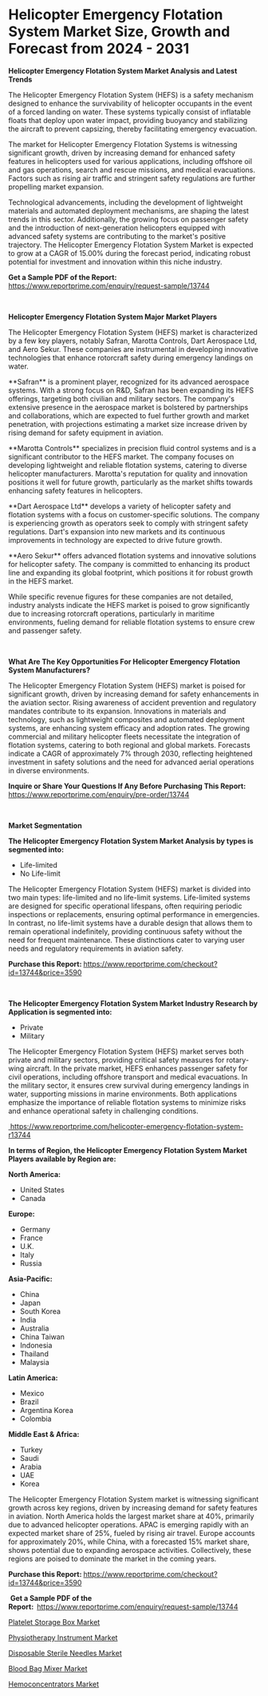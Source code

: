 <p><h1>Helicopter Emergency Flotation System Market Size, Growth and Forecast from 2024 - 2031</h1></p><p><strong>Helicopter Emergency Flotation System Market Analysis and Latest Trends</strong></p>
<p><p>The Helicopter Emergency Flotation System (HEFS) is a safety mechanism designed to enhance the survivability of helicopter occupants in the event of a forced landing on water. These systems typically consist of inflatable floats that deploy upon water impact, providing buoyancy and stabilizing the aircraft to prevent capsizing, thereby facilitating emergency evacuation. </p><p>The market for Helicopter Emergency Flotation Systems is witnessing significant growth, driven by increasing demand for enhanced safety features in helicopters used for various applications, including offshore oil and gas operations, search and rescue missions, and medical evacuations. Factors such as rising air traffic and stringent safety regulations are further propelling market expansion. </p><p>Technological advancements, including the development of lightweight materials and automated deployment mechanisms, are shaping the latest trends in this sector. Additionally, the growing focus on passenger safety and the introduction of next-generation helicopters equipped with advanced safety systems are contributing to the market's positive trajectory. The Helicopter Emergency Flotation System Market is expected to grow at a CAGR of 15.00% during the forecast period, indicating robust potential for investment and innovation within this niche industry.</p></p>
<p><strong>Get a Sample PDF of the Report:&nbsp;</strong> <a href="https://www.reportprime.com/enquiry/request-sample/13744?utm_campaign=63&utm_medium=2&utm_source=Github&utm_content=ia&utm_term=05112024&utm_id=helicopter-emergency-flotation-system">https://www.reportprime.com/enquiry/request-sample/13744</a></p>
<p>&nbsp;</p>
<p><strong>Helicopter Emergency Flotation System Major Market Players</strong></p>
<p><p>The Helicopter Emergency Flotation System (HEFS) market is characterized by a few key players, notably Safran, Marotta Controls, Dart Aerospace Ltd, and Aero Sekur. These companies are instrumental in developing innovative technologies that enhance rotorcraft safety during emergency landings on water.</p><p>**Safran** is a prominent player, recognized for its advanced aerospace systems. With a strong focus on R&D, Safran has been expanding its HEFS offerings, targeting both civilian and military sectors. The company's extensive presence in the aerospace market is bolstered by partnerships and collaborations, which are expected to fuel further growth and market penetration, with projections estimating a market size increase driven by rising demand for safety equipment in aviation.</p><p>**Marotta Controls** specializes in precision fluid control systems and is a significant contributor to the HEFS market. The company focuses on developing lightweight and reliable flotation systems, catering to diverse helicopter manufacturers. Marotta's reputation for quality and innovation positions it well for future growth, particularly as the market shifts towards enhancing safety features in helicopters.</p><p>**Dart Aerospace Ltd** develops a variety of helicopter safety and flotation systems with a focus on customer-specific solutions. The company is experiencing growth as operators seek to comply with stringent safety regulations. Dart's expansion into new markets and its continuous improvements in technology are expected to drive future growth.</p><p>**Aero Sekur** offers advanced flotation systems and innovative solutions for helicopter safety. The company is committed to enhancing its product line and expanding its global footprint, which positions it for robust growth in the HEFS market.</p><p>While specific revenue figures for these companies are not detailed, industry analysts indicate the HEFS market is poised to grow significantly due to increasing rotorcraft operations, particularly in maritime environments, fueling demand for reliable flotation systems to ensure crew and passenger safety.</p></p>
<p>&nbsp;</p>
<p><strong>What Are The Key Opportunities For Helicopter Emergency Flotation System Manufacturers?</strong></p>
<p><p>The Helicopter Emergency Flotation System (HEFS) market is poised for significant growth, driven by increasing demand for safety enhancements in the aviation sector. Rising awareness of accident prevention and regulatory mandates contribute to its expansion. Innovations in materials and technology, such as lightweight composites and automated deployment systems, are enhancing system efficacy and adoption rates. The growing commercial and military helicopter fleets necessitate the integration of flotation systems, catering to both regional and global markets. Forecasts indicate a CAGR of approximately 7% through 2030, reflecting heightened investment in safety solutions and the need for advanced aerial operations in diverse environments.</p></p>
<p><strong>Inquire or Share Your Questions If Any Before Purchasing This Report:</strong> <a href="https://www.reportprime.com/enquiry/pre-order/13744?utm_campaign=63&utm_medium=2&utm_source=Github&utm_content=ia&utm_term=05112024&utm_id=helicopter-emergency-flotation-system">https://www.reportprime.com/enquiry/pre-order/13744</a></p>
<p>&nbsp;</p>
<p><strong>Market Segmentation</strong></p>
<p><strong>The Helicopter Emergency Flotation System Market Analysis by types is segmented into:</strong></p>
<p><ul><li>Life-limited</li><li>No Life-limit</li></ul></p>
<p><p>The Helicopter Emergency Flotation System (HEFS) market is divided into two main types: life-limited and no life-limit systems. Life-limited systems are designed for specific operational lifespans, often requiring periodic inspections or replacements, ensuring optimal performance in emergencies. In contrast, no life-limit systems have a durable design that allows them to remain operational indefinitely, providing continuous safety without the need for frequent maintenance. These distinctions cater to varying user needs and regulatory requirements in aviation safety.</p></p>
<p><strong>Purchase this Report:&nbsp;</strong><a href="https://www.reportprime.com/checkout?id=13744&price=3590&utm_campaign=63&utm_medium=2&utm_source=Github&utm_content=ia&utm_term=05112024&utm_id=helicopter-emergency-flotation-system">https://www.reportprime.com/checkout?id=13744&price=3590</a></p>
<p>&nbsp;</p>
<p><strong>The Helicopter Emergency Flotation System Market Industry Research by Application is segmented into:</strong></p>
<p><ul><li>Private</li><li>Military</li></ul></p>
<p><p>The Helicopter Emergency Flotation System (HEFS) market serves both private and military sectors, providing critical safety measures for rotary-wing aircraft. In the private market, HEFS enhances passenger safety for civil operations, including offshore transport and medical evacuations. In the military sector, it ensures crew survival during emergency landings in water, supporting missions in marine environments. Both applications emphasize the importance of reliable flotation systems to minimize risks and enhance operational safety in challenging conditions.</p></p>
<p><a href="https://www.reportprime.com/helicopter-emergency-flotation-system-r13744?utm_campaign=63&utm_medium=2&utm_source=Github&utm_content=ia&utm_term=05112024&utm_id=helicopter-emergency-flotation-system">&nbsp;https://www.reportprime.com/helicopter-emergency-flotation-system-r13744</a></p>
<p><strong>In terms of Region, the Helicopter Emergency Flotation System Market Players available by Region are:</strong></p>
<p>
    <p> <strong> North America: </strong>
        <ul>
            <li>United States</li>
            <li>Canada</li>
        </ul>
        </p> 
    <p> <strong> Europe: </strong>
        <ul>
            <li>Germany</li>
            <li>France</li>
            <li>U.K.</li>
            <li>Italy</li>
            <li>Russia</li>
        </ul>
        </p> 
    <p> <strong> Asia-Pacific: </strong>
        <ul>
            <li>China</li>
            <li>Japan</li>
            <li>South Korea</li>
            <li>India</li>
            <li>Australia</li>
            <li>China Taiwan</li>
            <li>Indonesia</li>
            <li>Thailand</li>
            <li>Malaysia</li>
        </ul>
        </p> 
    <p> <strong> Latin America: </strong>
        <ul>
            <li>Mexico</li>
            <li>Brazil</li>
            <li>Argentina Korea</li>
            <li>Colombia</li>
        </ul>
        </p> 
    <p> <strong> Middle East & Africa: </strong>
        <ul>
            <li>Turkey</li>
            <li>Saudi</li>
            <li>Arabia</li>
            <li>UAE</li>
            <li>Korea</li>
        </ul>
    </p>
    </p>
<p><p>The Helicopter Emergency Flotation System market is witnessing significant growth across key regions, driven by increasing demand for safety features in aviation. North America holds the largest market share at 40%, primarily due to advanced helicopter operations. APAC is emerging rapidly with an expected market share of 25%, fueled by rising air travel. Europe accounts for approximately 20%, while China, with a forecasted 15% market share, shows potential due to expanding aerospace activities. Collectively, these regions are poised to dominate the market in the coming years.</p></p>
<p><strong>Purchase this Report: </strong><a href="https://www.reportprime.com/checkout?id=13744&price=3590&utm_campaign=63&utm_medium=2&utm_source=Github&utm_content=ia&utm_term=05112024&utm_id=helicopter-emergency-flotation-system">https://www.reportprime.com/checkout?id=13744&price=3590</a></p>
<p>&nbsp;<strong>Get a Sample PDF of the Report:&nbsp;&nbsp;</strong><a href="https://www.reportprime.com/enquiry/request-sample/13744?utm_campaign=63&utm_medium=2&utm_source=Github&utm_content=ia&utm_term=05112024&utm_id=helicopter-emergency-flotation-system">https://www.reportprime.com/enquiry/request-sample/13744</a></p>
<p><strong></strong></p>
<p><p><a href="https://github.com/maq4brod/Market-Research-Report-List-1/blob/main/platelet-storage-box-market.md?utm_campaign=63&utm_medium=2&utm_source=Github&utm_content=ia&utm_term=05112024&utm_id=helicopter-emergency-flotation-system">Platelet Storage Box Market</a></p><p><a href="https://issuu.com/reportprime-2/docs/physiotherapy-instrument-market-siz_da21efc65631d2?utm_campaign=63&utm_medium=2&utm_source=Github&utm_content=ia&utm_term=05112024&utm_id=helicopter-emergency-flotation-system">Physiotherapy Instrument Market</a></p><p><a href="https://issuu.com/reportprime-2/docs/disposable-sterile-needles-market-s_8eef885cf01e9f?utm_campaign=63&utm_medium=2&utm_source=Github&utm_content=ia&utm_term=05112024&utm_id=helicopter-emergency-flotation-system">Disposable Sterile Needles Market</a></p><p><a href="https://github.com/rovj3gerson/Market-Research-Report-List-1/blob/main/blood-bag-mixer-market.md?utm_campaign=63&utm_medium=2&utm_source=Github&utm_content=ia&utm_term=05112024&utm_id=helicopter-emergency-flotation-system">Blood Bag Mixer Market</a></p><p><a href="https://issuu.com/reportprime-2/docs/hemoconcentrators-market-size-2030._15417cffc0ab22?utm_campaign=63&utm_medium=2&utm_source=Github&utm_content=ia&utm_term=05112024&utm_id=helicopter-emergency-flotation-system">Hemoconcentrators Market</a></p></p>